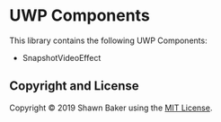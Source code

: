 # UWP Components

This library contains the following UWP Components:

* SnapshotVideoEffect

## Copyright and License

Copyright &copy; 2019 Shawn Baker using the [MIT License](https://opensource.org/licenses/MIT).
